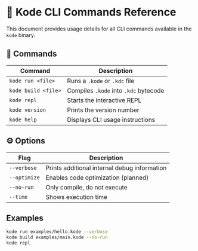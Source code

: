 # 📄 Kode CLI Commands Reference

This document provides usage details for all CLI commands available in the `kode` binary.

## 🔧 Commands

| Command               | Description                                |
|------------------------|--------------------------------------------|
| `kode run <file>`     | Runs a `.kode` or `.kdc` file              |
| `kode build <file>`   | Compiles `.kode` into `.kdc` bytecode      |
| `kode repl`           | Starts the interactive REPL                |
| `kode version`        | Prints the version number                  |
| `kode help`           | Displays CLI usage instructions            |

## ⚙️ Options

| Flag           | Description                                 |
|----------------|---------------------------------------------|
| `--verbose`    | Prints additional internal debug information|
| `--optimize`   | Enables code optimization (planned)         |
| `--no-run`     | Only compile, do not execute                |
| `--time`       | Shows execution time                        |

## Examples

```bash
kode run examples/hello.kode --verbose
kode build examples/main.kode --no-run
kode repl
